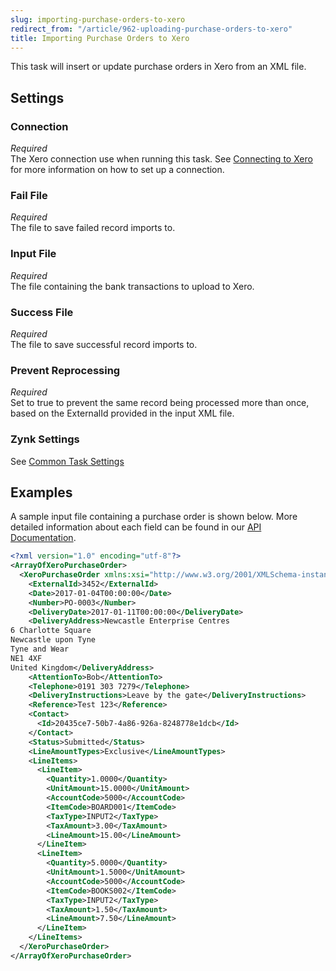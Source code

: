 ```yaml
---
slug: importing-purchase-orders-to-xero
redirect_from: "/article/962-uploading-purchase-orders-to-xero"
title: Importing Purchase Orders to Xero
---
```


This task will insert or update purchase orders in Xero from an XML file.

## Settings

### Connection 
_Required_  
The Xero connection use when running this task. See [Connecting to Xero](connecting-to-xero-with-oauth-2) for more information on how to set up a connection.

### Fail File
_Required_  
The file to save failed record imports to.

### Input File
_Required_  
The file containing the bank transactions to upload to Xero.

### Success File
_Required_  
The file to save successful record imports to.

### Prevent Reprocessing
_Required_  
Set to true to prevent the same record being processed more than once, based on the ExternalId provided in the input XML file.

### Zynk Settings
See [Common Task Settings](common-task-settings)

## Examples

A sample input file containing a purchase order is shown below. More detailed information about each field can be found in our [API Documentation](xero-purchase-order-xml).

```xml
<?xml version="1.0" encoding="utf-8"?>
<ArrayOfXeroPurchaseOrder>
  <XeroPurchaseOrder xmlns:xsi="http://www.w3.org/2001/XMLSchema-instance" xmlns:xsd="http://www.w3.org/2001/XMLSchema">
    <ExternalId>3452</ExternalId>
    <Date>2017-01-04T00:00:00</Date>
    <Number>PO-0003</Number>
    <DeliveryDate>2017-01-11T00:00:00</DeliveryDate>
    <DeliveryAddress>Newcastle Enterprise Centres
6 Charlotte Square
Newcastle upon Tyne
Tyne and Wear
NE1 4XF
United Kingdom</DeliveryAddress>
    <AttentionTo>Bob</AttentionTo>
    <Telephone>0191 303 7279</Telephone>
    <DeliveryInstructions>Leave by the gate</DeliveryInstructions>
    <Reference>Test 123</Reference>
    <Contact>
      <Id>20435ce7-50b7-4a86-926a-8248778e1dcb</Id>
    </Contact>
    <Status>Submitted</Status>
    <LineAmountTypes>Exclusive</LineAmountTypes>
    <LineItems>
      <LineItem>
        <Quantity>1.0000</Quantity>
        <UnitAmount>15.0000</UnitAmount>
        <AccountCode>5000</AccountCode>
        <ItemCode>BOARD001</ItemCode>
        <TaxType>INPUT2</TaxType>
        <TaxAmount>3.00</TaxAmount>
        <LineAmount>15.00</LineAmount>
      </LineItem>
      <LineItem>
        <Quantity>5.0000</Quantity>
        <UnitAmount>1.5000</UnitAmount>
        <AccountCode>5000</AccountCode>
        <ItemCode>BOOKS002</ItemCode>
        <TaxType>INPUT2</TaxType>
        <TaxAmount>1.50</TaxAmount>
        <LineAmount>7.50</LineAmount>
      </LineItem>
    </LineItems>
  </XeroPurchaseOrder>
</ArrayOfXeroPurchaseOrder>
```